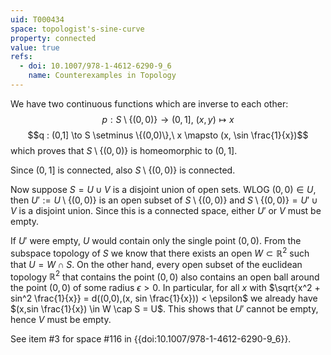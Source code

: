 ```yaml
---
uid: T000434
space: topologist's-sine-curve
property: connected
value: true
refs:
  - doi: 10.1007/978-1-4612-6290-9_6
    name: Counterexamples in Topology
---
```

We have two continuous functions which are inverse to each other:
$$p : S \setminus \{(0,0)\} \to (0,1],\ (x,y) \mapsto x$$
$$q : (0,1] \to S \setminus \{(0,0)\},\ x \mapsto (x, \sin \frac{1}{x})$$
which proves that $S \setminus \{(0,0)\}$ is homeomorphic to $(0,1]$.

Since $(0,1]$ is connected, also $S \setminus \{(0,0)\}$ is connected.

Now suppose $S = U \cup V$ is a disjoint union of open sets. WLOG $(0,0) \in U$, then $U' := U \setminus \{(0,0)\}$ is an open subset of $S \setminus \{(0,0)\}$ and $S \setminus \{(0,0)\} = U' \cup V$ is a disjoint union. Since this is a connected space, either $U'$ or $V$ must be empty.

If $U'$ were empty, $U$ would contain only the single point $(0,0)$. From the subspace topology of $S$ we know that there exists an open $W \subset \mathbb{R}^2$ such that $U = W \cap S$. On the other hand, every open subset of the euclidean topology $\mathbb{R}^2$ that contains the point $(0,0)$ also contains an open ball around the point $(0,0)$ of some radius $\epsilon > 0$. In particular, for all $x$ with $\sqrt{x^2 + sin^2 \frac{1}{x}} = d((0,0),(x, sin \frac{1}{x})) < \epsilon$ we already have $(x,sin \frac{1}{x}) \in W \cap S = U$. This shows that $U'$ cannot be empty, hence $V$ must be empty.

See item #3 for space #116 in {{doi:10.1007/978-1-4612-6290-9_6}}.
